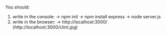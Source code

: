 You should:
1. write in the console:
-> npm init -> npm install express
-> node server.js
2. write in the browser:
-> http://localhost:3000/<name of picture>
(http://localhost:3000/clint.jpg)
